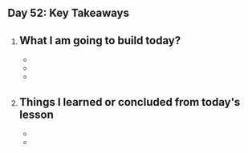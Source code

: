 ## Day 52: Key Takeaways

1. **What I am going to build today?**  
   - 
   - 
   - 
   - 

2. **Things I learned or concluded from today's lesson**  
   - 
   - 
   -